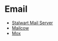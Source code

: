 # Email

- [Stalwart Mail Server](https://github.com/stalwartlabs/mail-server)
- [Mailcow](https://github.com/mailcow/mailcow-dockerized)
- [Mox](https://github.com/mjl-/mox)
